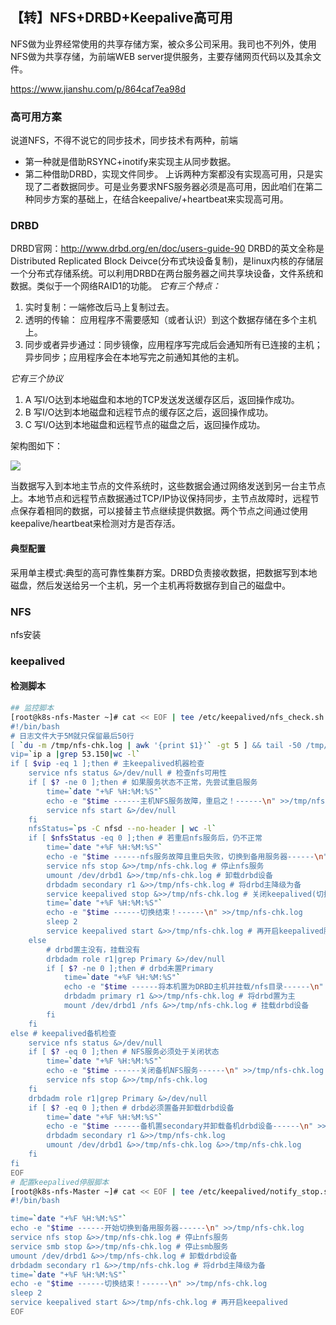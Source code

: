 ## 【转】NFS+DRBD+Keepalive高可用

NFS做为业界经常使用的共享存储方案，被众多公司采用。我司也不列外，使用NFS做为共享存储，为前端WEB server提供服务，主要存储网页代码以及其余文件。

https://www.jianshu.com/p/864caf7ea98d

### 高可用方案

说道NFS，不得不说它的同步技术，同步技术有两种，前端

- 第一种就是借助RSYNC+inotify来实现主从同步数据。
- 第二种借助DRBD，实现文件同步。
  上诉两种方案都没有实现高可用，只是实现了二者数据同步。可是业务要求NFS服务器必须是高可用，因此咱们在第二种同步方案的基础上，在结合keepalive/+heartbeat来实现高可用。

### DRBD

DRBD官网：http://www.drbd.org/en/doc/users-guide-90
DRBD的英文全称是Distributed Replicated Block Deivce(分布式块设备复制)，是linux内核的存储层一个分布式存储系统。可以利用DRBD在两台服务器之间共享块设备，文件系统和数据。类似于一个网络RAID1的功能。
*它有三个特点：*

1. 实时复制：一端修改后马上复制过去。
2. 透明的传输： 应用程序不需要感知（或者认识）到这个数据存储在多个主机上。
3. 同步或者异步通过：同步镜像，应用程序写完成后会通知所有已连接的主机；异步同步；应用程序会在本地写完之前通知其他的主机。

*它有三个协议*

1. A 写I/O达到本地磁盘和本地的TCP发送发送缓存区后，返回操作成功。
2. B 写I/O达到本地磁盘和远程节点的缓存区之后，返回操作成功。
3. C 写I/O达到本地磁盘和远程节点的磁盘之后，返回操作成功。

架构图如下：

![](https://image-1300760561.cos.ap-beijing.myqcloud.com/bgyq-blog/linux-drbd.png)

当数据写入到本地主节点的文件系统时，这些数据会通过网络发送到另一台主节点上。本地节点和远程节点数据通过TCP/IP协议保持同步，主节点故障时，远程节点保存着相同的数据，可以接替主节点继续提供数据。两个节点之间通过使用keepalive/heartbeat来检测对方是否存活。

#### 典型配置

采用单主模式:典型的高可靠性集群方案。DRBD负责接收数据，把数据写到本地磁盘，然后发送给另一个主机，另一个主机再将数据存到自己的磁盘中。

### NFS

nfs安装

### keepalived

#### 检测脚本

```bash
## 监控脚本
[root@k8s-nfs-Master ~]# cat << EOF | tee /etc/keepalived/nfs_check.sh
#!/bin/bash
# 日志文件大于5M就只保留最后50行
[ `du -m /tmp/nfs-chk.log | awk '{print $1}'` -gt 5 ] && tail -50 /tmp/nfs-chk.log >/tmp/nfs-tmp && mv /tmp/nfs-tmp /tmp/nfs-chk.log
vip=`ip a |grep 53.150|wc -l`
if [ $vip -eq 1 ];then # 主keepalived机器检查
    service nfs status &>/dev/null # 检查nfs可用性
    if [ $? -ne 0 ];then # 如果服务状态不正常，先尝试重启服务
        time=`date "+%F %H:%M:%S"`
        echo -e "$time ------主机NFS服务故障，重启之！------\n" >>/tmp/nfs-chk.log
        service nfs start &>/dev/null
    fi
    nfsStatus=`ps -C nfsd --no-header | wc -l`
    if [ $nfsStatus -eq 0 ];then # 若重启nfs服务后，仍不正常
        time=`date "+%F %H:%M:%S"`
        echo -e "$time ------nfs服务故障且重启失败，切换到备用服务器------\n">>/tmp/nfs-chk.log
        service nfs stop &>>/tmp/nfs-chk.log # 停止nfs服务
        umount /dev/drbd1 &>>/tmp/nfs-chk.log # 卸载drbd设备
        drbdadm secondary r1 &>>/tmp/nfs-chk.log # 将drbd主降级为备
        service keepalived stop &>>/tmp/nfs-chk.log # 关闭keepalived(切换)
        time=`date "+%F %H:%M:%S"`
        echo -e "$time ------切换结束！------\n" >>/tmp/nfs-chk.log
        sleep 2
        service keepalived start &>>/tmp/nfs-chk.log # 再开启keepalived服务
    else
        # drbd置主没有，挂载没有
        drbdadm role r1|grep Primary &>/dev/null
        if [ $? -ne 0 ];then # drbd未置Primary
            time=`date "+%F %H:%M:%S"`
            echo -e "$time ------将本机置为DRBD主机并挂载/nfs目录------\n" >>/tmp/nfschk.log
            drbdadm primary r1 &>>/tmp/nfs-chk.log # 将drbd置为主
            mount /dev/drbd1 /nfs &>>/tmp/nfs-chk.log # 挂载drbd设备
        fi
    fi
else # keepalived备机检查
    service nfs status &>/dev/null
    if [ $? -eq 0 ];then # NFS服务必须处于关闭状态
        time=`date "+%F %H:%M:%S"`
        echo -e "$time ------关闭备机NFS服务------\n" >>/tmp/nfs-chk.log
        service nfs stop &>>/tmp/nfs-chk.log
    fi
    drbdadm role r1|grep Primary &>/dev/null
    if [ $? -eq 0 ];then # drbd必须置备并卸载drbd设备
        time=`date "+%F %H:%M:%S"`
        echo -e "$time ------备机置secondary并卸载备机drbd设备------\n" >>/tmp/nfschk.log
        drbdadm secondary r1 &>>/tmp/nfs-chk.log
        umount /dev/drbd1 &>>/tmp/nfs-chk.log &>>/tmp/nfs-chk.log
    fi
fi
EOF
# 配置keepalived停服脚本
[root@k8s-nfs-Master ~]# cat << EOF | tee /etc/keepalived/notify_stop.sh
#!/bin/bash

time=`date "+%F %H:%M:%S"`
echo -e "$time ------开始切换到备用服务器------\n" >>/tmp/nfs-chk.log
service nfs stop &>>/tmp/nfs-chk.log # 停止nfs服务
service smb stop &>>/tmp/nfs-chk.log # 停止smb服务
umount /dev/drbd1 &>>/tmp/nfs-chk.log # 卸载drbd设备
drbdadm secondary r1 &>>/tmp/nfs-chk.log # 将drbd主降级为备
time=`date "+%F %H:%M:%S"`
echo -e "$time ------切换结束！------\n" >>/tmp/nfs-chk.log
sleep 2
service keepalived start &>>/tmp/nfs-chk.log # 再开启keepalived
EOF
```

